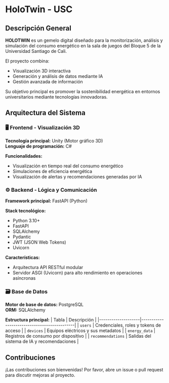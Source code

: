 # HoloTwin - USC

## Descripción General
**HOLOTWIN** es un gemelo digital diseñado para la monitorización, análisis y simulación del consumo energético en la sala de juegos del Bloque 5 de la Universidad Santiago de Cali. 

El proyecto combina:
- Visualización 3D interactiva
- Generación y análisis de datos mediante IA
- Gestión avanzada de información

Su objetivo principal es promover la sostenibilidad energética en entornos universitarios mediante tecnologías innovadoras.

## Arquitectura del Sistema

### 🖥 Frontend - Visualización 3D
**Tecnología principal:** Unity (Motor gráfico 3D)  
**Lenguaje de programación:** C#  

**Funcionalidades:**
- Visualización en tiempo real del consumo energético
- Simulaciones de eficiencia energética
- Visualización de alertas y recomendaciones generadas por IA

### ⚙ Backend - Lógica y Comunicación
**Framework principal:** FastAPI (Python)  

**Stack tecnológico:**
- Python 3.10+
- FastAPI
- SQLAlchemy
- Pydantic
- JWT (JSON Web Tokens)
- Uvicorn

**Características:**
- Arquitectura API RESTful modular
- Servidor ASGI (Uvicorn) para alto rendimiento en operaciones asíncronas

### 🗃 Base de Datos
**Motor de base de datos:** PostgreSQL  
**ORM:** SQLAlchemy  

**Estructura principal:**
| Tabla              | Descripción                                  |
|--------------------|---------------------------------------------|
| `users`            | Credenciales, roles y tokens de acceso      |
| `devices`          | Equipos eléctricos y sus metadatos          |
| `energy_data`      | Registros de consumo por dispositivo        |
| `recommendations`  | Salidas del sistema de IA y recomendaciones |

## Contribuciones
¡Las contribuciones son bienvenidas! Por favor, abre un issue o pull request para discutir mejoras al proyecto.


